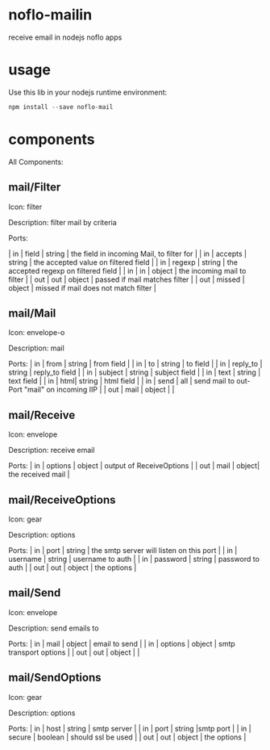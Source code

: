 # noflo-mailin

receive email in nodejs noflo apps

# usage 

Use this lib in your nodejs runtime environment: 

```js
npm install --save noflo-mail
```

# components

All Components: 

## mail/Filter

Icon: filter

Description: filter mail by criteria

Ports: 

| in | field | string | the field in incoming Mail, to filter for |
| in | accepts | string | the accepted value on filtered field |
| in | regexp | string | the accepted regexp on filtered field | 
| in | in | object | the incoming mail to filter |
| out | out | object | passed if mail matches filter |
| out | missed | object | missed if mail does not match filter |

## mail/Mail

Icon: envelope-o

Description: mail

Ports:
| in | from | string | from field |
| in | to | string | to field |
| in | reply_to | string | reply_to field |
| in | subject | string | subject field |
| in | text | string | text field |
| in | html| string | html field |
| in | send | all | send mail to out-Port "mail" on incoming IIP |
| out | mail | object |  |

## mail/Receive

Icon: envelope

Description: receive email

Ports: 
| in | options | object | output of ReceiveOptions |
| out | mail | object| the received mail |

## mail/ReceiveOptions

Icon: gear

Description: options

Ports:
| in | port | string | the smtp server will listen on this port |
| in | username | string | username to auth |
| in | password | string | password to auth |
| out | out | object | the options |

## mail/Send

Icon: envelope

Description: send emails to

Ports:
| in | mail | object | email to send |
| in | options | object | smtp transport options  |
| out | out | object |  |

## mail/SendOptions

Icon: gear

Description: options

Ports:
| in | host | string | smtp server |
| in | port | string |smtp port |
| in | secure | boolean | should ssl be used |
| out | out | object | the options |